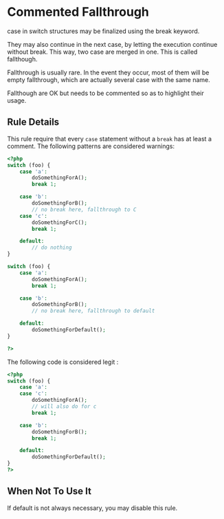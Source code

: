 <!-- Good Practices -->
# Commented Fallthrough

case in switch structures may be finalized using the break keyword. 

They may also continue in the next case, by letting the execution continue without break. This way, two case are merged in one. This is called fallthough.

Fallthrough is usually rare. In the event they occur, most of them will be empty fallthrough, which are actually several case with the same name. 

Fallthough are OK but needs to be commented so as to highlight their usage.

## Rule Details

This rule require that every `case` statement without a `break` has at least a comment. The following patterns are considered warnings:

```php
<?php
switch (foo) {
    case 'a':
        doSomethingForA();
        break 1;

    case 'b':
        doSomethingForB();
		// no break here, fallthrough to C
    case 'c':
        doSomethingForC();
        break 1;

    default:
        // do nothing
}

switch (foo) {
    case 'a':
        doSomethingForA();
        break 1;

    case 'b':
        doSomethingForB();
		// no break here, fallthrough to default

    default:
        doSomethingForDefault();
}

?>
```

The following code is considered legit : 

```php
<?php
switch (foo) {
    case 'a':
    case 'c':
        doSomethingForA();
        // will also do for c
        break 1;

    case 'b':
        doSomethingForB();
        break 1;

    default:
        doSomethingForDefault();
}
?>
```
<!--
### Options
-->
## When Not To Use It

If default is not always necessary, you may disable this rule.
